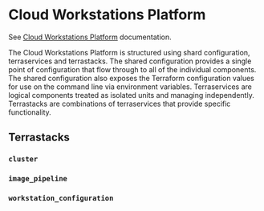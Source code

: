# Cloud Workstations Platform

See [Cloud Workstations Platform](/docs/platforms/cws/README.md) documentation.

The Cloud Workstations Platform is structured using shard configuration,
terraservices and terrastacks. The shared configuration provides a single point
of configuration that flow through to all of the individual components. The
shared configuration also exposes the Terraform configuration values for use on
the command line via environment variables. Terraservices are logical components
treated as isolated units and managing independently. Terrastacks are
combinations of terraservices that provide specific functionality.

## Terrastacks

### `cluster`

### `image_pipeline`

### `workstation_configuration`
